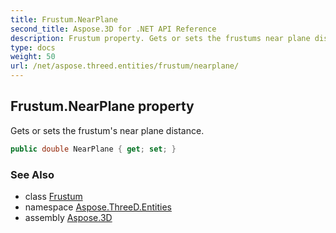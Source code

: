 ```yaml
---
title: Frustum.NearPlane
second_title: Aspose.3D for .NET API Reference
description: Frustum property. Gets or sets the frustums near plane distance
type: docs
weight: 50
url: /net/aspose.threed.entities/frustum/nearplane/
---
```

## Frustum.NearPlane property

Gets or sets the frustum's near plane distance.

```csharp
public double NearPlane { get; set; }
```

### See Also

* class [Frustum](../)
* namespace [Aspose.ThreeD.Entities](../../../aspose.threed.entities/)
* assembly [Aspose.3D](../../../)


